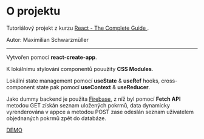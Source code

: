 # O projektu

Tutoriálový projekt z kurzu [React - The Complete Guide ](https://www.udemy.com/course/react-the-complete-guide-incl-redux/).

Autor: Maximilian Schwarzmüller

---

Vytvořen pomocí **react-create-app**.

K lokálnímu stylování componentů pouužity **CSS Modules**.

Lokální state management pomocí **useState** & **useRef** hooks, cross-component state pak pomocí **useContext** & **useReducer**.

Jako dummy backend je použita [Firebase](https://firebase.google.com/), z níž byl pomocí **Fetch API** metodou GET získán seznam uložených pokrmů, data dynamicky vyrenderována v appce a metodou POST zase odeslán seznam uživatelem objednaných pokrmů zpět do databáze.

[DEMO](https://react-http-food-app.vercel.app/)
